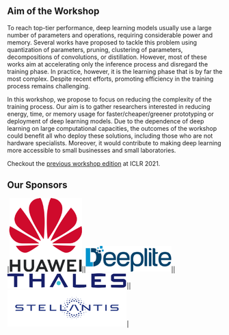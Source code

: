 ## Aim of the Workshop

To reach top-tier performance, deep learning models usually use a large number of parameters and operations, requiring considerable power and memory. Several works have proposed to tackle this problem using quantization of parameters, pruning, clustering of parameters, decompositions of convolutions, or distillation. However, most of these works aim at accelerating only the inference process and disregard the training phase. In practice, however, it is the learning phase that is by far the most complex. Despite recent efforts, promoting efficiency in the training process remains challenging.

In this workshop, we propose to focus on reducing the complexity of the training process. Our aim is to gather researchers interested in reducing energy, time, or memory usage for faster/cheaper/greener prototyping or deployment of deep learning models. Due to the dependence of deep learning on large computational capacities, the outcomes of the workshop could benefit all who deploy these solutions, including those who are not hardware specialists. Moreover, it would contribute to making deep learning more accessible to small businesses and small laboratories.

Checkout the <a href="https://haet2021.github.io/">previous workshop edition</a> at ICLR 2021.


## Our Sponsors

|<img src="/logo_pictures/1200px-Huawei_Standard_logo.svg.png" alt="" width="170"/>||<img src="/logo_pictures/deeplite-01.png" alt="" width="200"/>||<img src="/logo_pictures/thales.png" alt="" width="280"/>||<img src="/logo_pictures/stellantis.png" alt="" width="280"/>|
